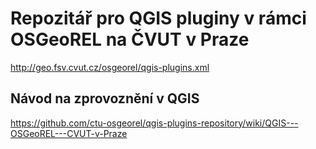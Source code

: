 # Repozitář pro QGIS pluginy v rámci OSGeoREL na ČVUT v Praze

http://geo.fsv.cvut.cz/osgeorel/qgis-plugins.xml

## Návod na zprovoznění v QGIS

https://github.com/ctu-osgeorel/qgis-plugins-repository/wiki/QGIS---OSGeoREL---CVUT-v-Praze
